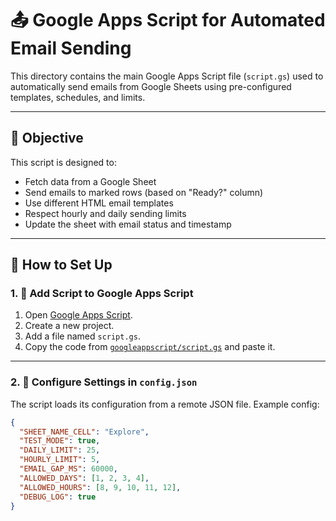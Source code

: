 # 📤 Google Apps Script for Automated Email Sending

This directory contains the main Google Apps Script file (`script.gs`) used to automatically send emails from Google Sheets using pre-configured templates, schedules, and limits.

---

## 📌 Objective

This script is designed to:
- Fetch data from a Google Sheet
- Send emails to marked rows (based on "Ready?" column)
- Use different HTML email templates
- Respect hourly and daily sending limits
- Update the sheet with email status and timestamp

---

## 🧰 How to Set Up

### 1. 📄 Add Script to Google Apps Script

1. Open [Google Apps Script](https://script.google.com).
2. Create a new project.
3. Add a file named `script.gs`.
4. Copy the code from [`googleappscript/script.gs`](./script.gs) and paste it.

---

### 2. 🧪 Configure Settings in `config.json`

The script loads its configuration from a remote JSON file. Example config:

```json
{
  "SHEET_NAME_CELL": "Explore",
  "TEST_MODE": true,
  "DAILY_LIMIT": 25,
  "HOURLY_LIMIT": 5,
  "EMAIL_GAP_MS": 60000,
  "ALLOWED_DAYS": [1, 2, 3, 4],
  "ALLOWED_HOURS": [8, 9, 10, 11, 12],
  "DEBUG_LOG": true
}
